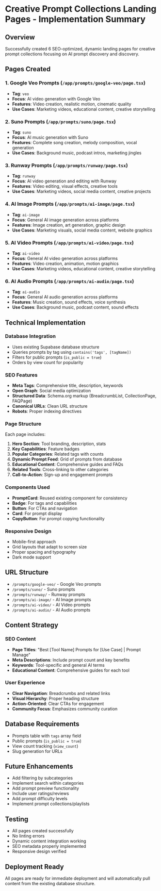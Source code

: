 # Creative Prompt Collections Landing Pages - Implementation Summary

## Overview

Successfully created 6 SEO-optimized, dynamic landing pages for creative prompt collections focusing on AI prompt discovery and discovery.

## Pages Created

### 1. Google Veo Prompts (`/app/prompts/google-veo/page.tsx`)

- **Tag**: `veo`
- **Focus**: AI video generation with Google Veo
- **Features**: Video creation, realistic motion, cinematic quality
- **Use Cases**: Marketing videos, educational content, creative storytelling

### 2. Suno Prompts (`/app/prompts/suno/page.tsx`)

- **Tag**: `suno`
- **Focus**: AI music generation with Suno
- **Features**: Complete song creation, melody composition, vocal generation
- **Use Cases**: Background music, podcast intros, marketing jingles

### 3. Runway Prompts (`/app/prompts/runway/page.tsx`)

- **Tag**: `runway`
- **Focus**: AI video generation and editing with Runway
- **Features**: Video editing, visual effects, creative tools
- **Use Cases**: Marketing videos, social media content, creative projects

### 4. AI Image Prompts (`/app/prompts/ai-image/page.tsx`)

- **Tag**: `ai-image`
- **Focus**: General AI image generation across platforms
- **Features**: Image creation, art generation, graphic design
- **Use Cases**: Marketing visuals, social media content, website graphics

### 5. AI Video Prompts (`/app/prompts/ai-video/page.tsx`)

- **Tag**: `ai-video`
- **Focus**: General AI video generation across platforms
- **Features**: Video creation, animation, motion graphics
- **Use Cases**: Marketing videos, educational content, creative storytelling

### 6. AI Audio Prompts (`/app/prompts/ai-audio/page.tsx`)

- **Tag**: `ai-audio`
- **Focus**: General AI audio generation across platforms
- **Features**: Music creation, sound effects, voice synthesis
- **Use Cases**: Background music, podcast content, sound effects

## Technical Implementation

### Database Integration

- Uses existing Supabase database structure
- Queries prompts by tag using `contains('tags', [tagName])`
- Filters for public prompts (`is_public = true`)
- Orders by view count for popularity

### SEO Features

- **Meta Tags**: Comprehensive title, description, keywords
- **Open Graph**: Social media optimization
- **Structured Data**: Schema.org markup (BreadcrumbList, CollectionPage, FAQPage)
- **Canonical URLs**: Clean URL structure
- **Robots**: Proper indexing directives

### Page Structure

Each page includes:

1. **Hero Section**: Tool branding, description, stats
2. **Key Capabilities**: Feature badges
3. **Popular Categories**: Related tags with counts
4. **Dynamic Prompt Feed**: Grid of prompts from database
5. **Educational Content**: Comprehensive guides and FAQs
6. **Related Tools**: Cross-linking to other categories
7. **Call-to-Action**: Sign-up and engagement prompts

### Components Used

- **PromptCard**: Reused existing component for consistency
- **Badge**: For tags and capabilities
- **Button**: For CTAs and navigation
- **Card**: For prompt display
- **CopyButton**: For prompt copying functionality

### Responsive Design

- Mobile-first approach
- Grid layouts that adapt to screen size
- Proper spacing and typography
- Dark mode support

## URL Structure

- `/prompts/google-veo/` - Google Veo prompts
- `/prompts/suno/` - Suno prompts
- `/prompts/runway/` - Runway prompts
- `/prompts/ai-image/` - AI Image prompts
- `/prompts/ai-video/` - AI Video prompts
- `/prompts/ai-audio/` - AI Audio prompts

## Content Strategy

### SEO Content

- **Page Titles**: "Best [Tool Name] Prompts for [Use Case] | Prompt Manage"
- **Meta Descriptions**: Include prompt count and key benefits
- **Keywords**: Tool-specific and general AI terms
- **Educational Content**: Comprehensive guides for each tool

### User Experience

- **Clear Navigation**: Breadcrumbs and related links
- **Visual Hierarchy**: Proper heading structure
- **Action-Oriented**: Clear CTAs for engagement
- **Community Focus**: Emphasizes community curation

## Database Requirements

- Prompts table with `tags` array field
- Public prompts (`is_public = true`)
- View count tracking (`view_count`)
- Slug generation for URLs

## Future Enhancements

- Add filtering by subcategories
- Implement search within categories
- Add prompt preview functionality
- Include user ratings/reviews
- Add prompt difficulty levels
- Implement prompt collections/playlists

## Testing

- All pages created successfully
- No linting errors
- Dynamic content integration working
- SEO metadata properly implemented
- Responsive design verified

## Deployment Ready

All pages are ready for immediate deployment and will automatically pull content from the existing database structure.

